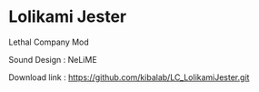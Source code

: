 # Lolikami Jester
Lethal Company Mod

Sound Design : NeLiME

Download link : https://github.com/kibalab/LC_LolikamiJester.git
